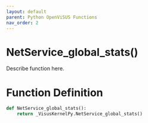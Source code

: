 ```yaml
---
layout: default
parent: Python OpenViSUS Functions
nav_order: 2
---
```


# NetService_global_stats()

Describe function here.

# Function Definition

```python
def NetService_global_stats():
    return _VisusKernelPy.NetService_global_stats()

```